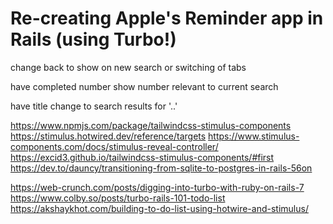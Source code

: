 # Re-creating Apple's Reminder app in Rails (using Turbo!)

<!-- Citations
https://web-crunch.com/posts/turbo-charged-real-time-search-ruby-on-rails-7
https://www.colby.so/posts/turbo-rails-101-todo-list
-->

change back to show on new search or switching of tabs

have completed number show number relevant to current search

have title change to search results for '..'


https://www.npmjs.com/package/tailwindcss-stimulus-components
https://stimulus.hotwired.dev/reference/targets
https://www.stimulus-components.com/docs/stimulus-reveal-controller/
https://excid3.github.io/tailwindcss-stimulus-components/#first
https://dev.to/dauncy/transitioning-from-sqlite-to-postgres-in-rails-56on

https://web-crunch.com/posts/digging-into-turbo-with-ruby-on-rails-7
https://www.colby.so/posts/turbo-rails-101-todo-list
https://akshaykhot.com/building-to-do-list-using-hotwire-and-stimulus/

